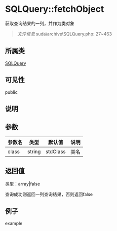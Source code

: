# SQLQuery::fetchObject

获取查询结果的一列，并作为类对象

> *文件信息* suda\archive\SQLQuery.php: 27~463

## 所属类 

[SQLQuery](../SQLQuery.md)

## 可见性

 public 

## 说明




## 参数


| 参数名 | 类型 | 默认值 | 说明 |
|--------|-----|-------|-------|
| class |  string | stdClass |  类名 |



## 返回值

类型：array|false

 查询成功则返回一列查询结果，否则返回false



## 例子

example